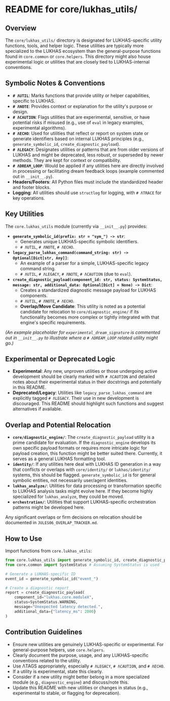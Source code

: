 # README for core/lukhas_utils/

## Overview

The `core/lukhas_utils/` directory is designated for LUKHAS-specific utility functions, tools, and helper logic. These utilities are typically more specialized to the LUKHAS ecosystem than the general-purpose functions found in `core.common` or `core.helpers`. This directory might also house experimental logic or utilities that are closely tied to LUKHAS-internal conventions.

## Symbolic Notes & Conventions

-   **`# ΛUTIL`**: Marks functions that provide utility or helper capabilities, specific to LUKHAS.
-   **`# ΛNOTE`**: Provides context or explanation for the utility's purpose or design.
-   **`# ΛCAUTION`**: Flags utilities that are experimental, sensitive, or have potential risks if misused (e.g., use of `eval` in legacy examples, experimental algorithms).
-   **`# ΛECHO`**: Used for utilities that reflect or report on system state or generate identifiers based on internal LUKHAS principles (e.g., `generate_symbolic_id`, `create_diagnostic_payload`).
-   **`# ΛLEGACY`**: Designates utilities or patterns that are from older versions of LUKHAS and might be deprecated, less robust, or superseded by newer methods. They are kept for context or compatibility.
-   **`# ΛDREAM_LOOP`**: Would be applied if any utilities here are directly involved in processing or facilitating dream feedback loops (example commented out in `__init__.py`).
-   **Headers/Footers**: All Python files must include the standardized header and footer blocks.
-   **Logging**: All utilities should use `structlog` for logging, with `# ΛTRACE` for key operations.

## Key Utilities

The `core.lukhas_utils` module (currently via `__init__.py`) provides:

-   **`generate_symbolic_id(prefix: str = "sym_") -> str`**:
    -   Generates unique LUKHAS-specific symbolic identifiers.
    -   `# ΛUTIL`, `# ΛNOTE`, `# ΛECHO`.
-   **`legacy_parse_lukhas_command(command_string: str) -> Optional[Dict[str, Any]]`**:
    -   An example of a parser for a simple, LUKHAS-specific legacy command string.
    -   `# ΛUTIL`, `# ΛLEGACY`, `# ΛNOTE`, `# ΛCAUTION` (due to `eval`).
-   **`create_diagnostic_payload(component_id: str, status: SystemStatus, message: str, additional_data: Optional[Dict] = None) -> Dict`**:
    -   Creates a standardized diagnostic message payload for LUKHAS components.
    -   `# ΛUTIL`, `# ΛNOTE`, `# ΛECHO`.
    -   **Overlap/Move Candidate**: This utility is noted as a potential candidate for relocation to `core/diagnostic_engine/` if its functionality becomes more complex or tightly integrated with that engine's specific requirements.

*(An example placeholder for `experimental_dream_signature` is commented out in `__init__.py` to illustrate where a `# ΛDREAM_LOOP` related utility might go.)*

## Experimental or Deprecated Logic

-   **Experimental**: Any new, unproven utilities or those undergoing active development should be clearly marked with `# ΛCAUTION` and detailed notes about their experimental status in their docstrings and potentially in this README.
-   **Deprecated/Legacy**: Utilities like `legacy_parse_lukhas_command` are explicitly tagged `# ΛLEGACY`. Their use in new development is discouraged. This README should highlight such functions and suggest alternatives if available.

## Overlap and Potential Relocation

-   **`core/diagnostic_engine/`**: The `create_diagnostic_payload` utility is a prime candidate for evaluation. If the `diagnostic_engine` develops its own specific payload formats or requires more intricate logic for payload creation, this function might be better suited there. Currently, it serves as a general LUKHAS formatting tool.
-   **`identity/`**: If any utilities here deal with LUKHAS ID generation in a way that conflicts or overlaps with `core/identity/` or `lukhas/identity/` systems, this should be flagged. `generate_symbolic_id` is for general symbolic entities, not necessarily user/agent identities.
-   **`lukhas_analyze/`**: Utilities for data processing or transformation specific to LUKHAS analysis tasks might evolve here. If they become highly specialized for `lukhas_analyze`, they could be moved.
-   **`orchestration/`**: Utilities that support LUKHAS-specific orchestration patterns might be developed here.

Any significant overlaps or firm decisions on relocation should be documented in `JULES06_OVERLAP_TRACKER.md`.

## How to Use

Import functions from `core.lukhas_utils`:
```python
from core.lukhas_utils import generate_symbolic_id, create_diagnostic_payload
from core.common import SystemStatus # Assuming SystemStatus is used

# Generate a LUKHAS-specific ID
event_id = generate_symbolic_id("event_")

# Create a diagnostic report
report = create_diagnostic_payload(
    component_id="lukhas.core.moduleX",
    status=SystemStatus.WARNING,
    message="Unexpected latency detected.",
    additional_data={"latency_ms": 2000}
)
```

## Contribution Guidelines

-   Ensure new utilities are genuinely LUKHAS-specific or experimental. For general-purpose helpers, use `core.helpers`.
-   Clearly document the purpose, usage, and any LUKHAS-specific conventions related to the utility.
-   Use ΛTAGS appropriately, especially `# ΛLEGACY`, `# ΛCAUTION`, and `# ΛECHO`.
-   If a utility is experimental, state this clearly.
-   Consider if a new utility might better belong in a more specialized module (e.g., `diagnostic_engine`) and discuss/note this.
-   Update this README with new utilities or changes in status (e.g., experimental to stable, or flagging for deprecation).
